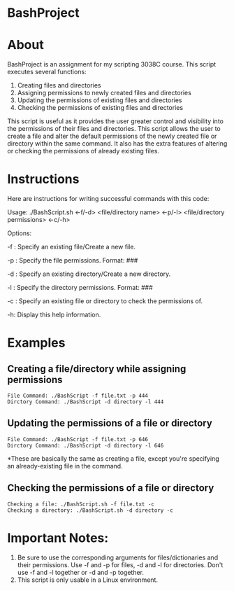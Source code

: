 # BashProject 

# About
BashProject is an assignment for my scripting 3038C course. 
This script executes several functions:
1. Creating files and directories
2. Assigning permissions to newly created files and directories
3. Updating the permissions of existing files and directories
4. Checking the permissions of existing files and directories
 
This script is useful as it provides the user greater control and visibility into the permissions of their files and directories. This script allows the user to create a file and alter the default permissions of the newly created file or directory within the same command. It also has the extra features of altering or checking the permissions of already existing files.

# Instructions
Here are instructions for writing successful commands with this code:

Usage: 
./BashScript.sh <-f/-d> <file/directory name> <-p/-l> <file/directory permissions> <-c/-h>

Options:

-f <filename>: Specify an existing file/Create a new file.

-p <filepermissions>: Specify the file permissions. Format: ###

-d <directoryname>: Specify an existing directory/Create a new directory.

-l <directorypermissions>: Specify the directory permissions. Format: ###

-c <filename or directoryname>: Specify an existing file or directory to check the permissions of.

-h: Display this help information.

# Examples
## Creating a file/directory while assigning permissions
    File Command: ./BashScript -f file.txt -p 444
    Dirctory Command: ./BashScript -d directory -l 444
## Updating the permissions of a file or directory
    File Command: ./BashScript -f file.txt -p 646
    Dirctory Command: ./BashScript -d directory -l 646
*These are basically the same as creating a file, except you're specifying an already-existing file in the command.
## Checking the permissions of a file or directory
    Checking a file: ./BashScript.sh -f file.txt -c
    Checking a directory: ./BashScript.sh -d directory -c

# Important Notes:
1. Be sure to use the corresponding arguments for files/dictionaries and their permissions. 
Use -f and -p for files, -d and -l for directories. 
Don't use -f and -l together or -d and -p together.
2. This script is only usable in a Linux environment.
